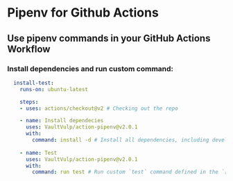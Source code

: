 # Pipenv for Github Actions

## Use pipenv commands in your GitHub Actions Workflow

### Install dependencies and run custom command:

```yaml
  install-test:
    runs-on: ubuntu-latest

    steps:
    - uses: actions/checkout@v2 # Checking out the repo

    - name: Install dependecies
      uses: VaultVulp/action-pipenv@v2.0.1
      with:
        command: install -d # Install all dependencies, including development ones
    
    - name: Test
      uses: VaultVulp/action-pipenv@v2.0.1
      with:
        command: run test # Run custom `test` command defined in the `[scripts]` block of Pipfile
```
